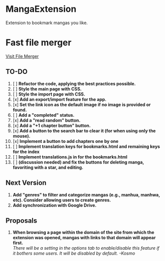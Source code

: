 # MangaExtension
Extension to bookmark mangas you like.

# Fast file merger
[Visit File Merger](https://kosmosama.space/filemerger/)

## TO-DO

1. [ ] **Refactor the code, applying the best practices possible.**
2. [ ] **Style the main page with CSS.**
3. [ ] **Style the import page with CSS.**
4. [x] **Add an export/import feature for the app.**
5. [x] **Set the link icon as the default image if no image is provided or found.**
6. [ ] **Add a "completed" status.**
7. [x] **Add a "read random" button.**
8. [x] **Add a "+1 chapter button" button.**
9. [x] **Add a button to the search bar to clear it (for when using only the mouse).**
10. [x] **Implement a button to add chapters one by one**
11. [ ] **Implement translation keys for bookmarks.html and remaining keys for the index** 
12. [ ] **Implement translations.js in for the bookmarks.html**
12. [ ] **(discussion needed) and fix the buttons for deleting manga, favoriting with a star, and editing.**

## Next Version

1. **Add "genres" to filter and categorize mangas (e.g., manhua, manhwa, etc). Consider allowing users to create genres.**
2. **Add synchronization with Google Drive.**

## Proposals

1. **When browsing a page within the domain of the site from which the extension was opened, mangas with links to that domain will appear first.**  
   *There will be a setting in the options tab to enable/disable this feature if it bothers some users.
   It will be disabled by default.*
   *-Kosmo*
